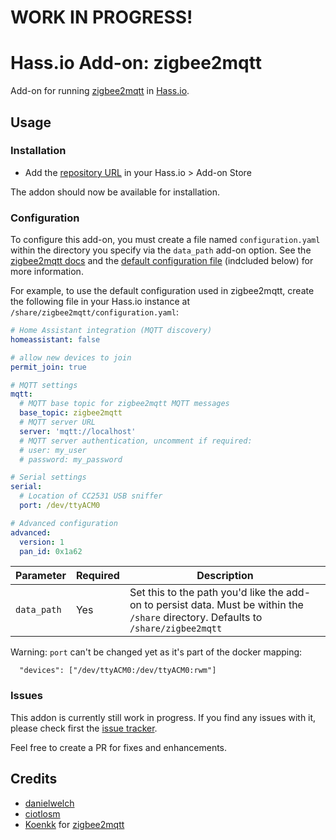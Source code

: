# WORK IN PROGRESS!

# Hass.io Add-on: zigbee2mqtt

Add-on for running [zigbee2mqtt](https://github.com/Koenkk/zigbee2mqtt) in [Hass.io](https://github.com/home-assistant/hassio).

## Usage

### Installation

- Add the [repository URL](https://github.com/danielwelch/hassio-zigbee2mqtt) in your Hass.io > Add-on Store

The addon should now be available for installation.

### Configuration
To configure this add-on, you must create a file named `configuration.yaml` within the directory you specify via the `data_path` add-on option. See the [zigbee2mqtt docs](https://github.com/Koenkk/zigbee2mqtt/wiki/Running-the-bridge) and the [default configuration file](https://github.com/Koenkk/zigbee2mqtt/blob/master/data/configuration.yaml) (indcluded below) for more information.

For example, to use the default configuration used in zigbee2mqtt, create the following file in your Hass.io instance at `/share/zigbee2mqtt/configuration.yaml`: 

```yaml
# Home Assistant integration (MQTT discovery)
homeassistant: false

# allow new devices to join
permit_join: true

# MQTT settings
mqtt:
  # MQTT base topic for zigbee2mqtt MQTT messages
  base_topic: zigbee2mqtt
  # MQTT server URL
  server: 'mqtt://localhost'
  # MQTT server authentication, uncomment if required:
  # user: my_user
  # password: my_password

# Serial settings
serial:
  # Location of CC2531 USB sniffer
  port: /dev/ttyACM0

# Advanced configuration
advanced:
  version: 1
  pan_id: 0x1a62
```

|Parameter|Required|Description|
|---------|--------|-----------|
|`data_path`|Yes|Set this to the path you'd like the add-on to persist data. Must be within the `/share` directory. Defaults to `/share/zigbee2mqtt`|

Warning: `port` can't be changed yet as it's part of the docker mapping:
```
  "devices": ["/dev/ttyACM0:/dev/ttyACM0:rwm"]
```

### Issues

This addon is currently still work in progress. If you find any issues with it, please check first the [issue tracker](https://github.com/danielwelch/hassio-zigbee2mqtt/issues). 

Feel free to create a PR for fixes and enhancements. 

## Credits
- [danielwelch](https://github.com/danielwelch)
- [ciotlosm](https://github.com/ciotlosm)
- [Koenkk](https://github.com/Koenkk) for [zigbee2mqtt](https://github.com/Koenkk/zigbee2mqtt)
